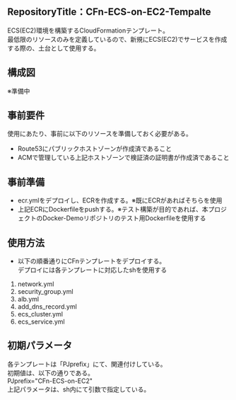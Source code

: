 ## RepositoryTitle：CFn-ECS-on-EC2-Tempalte
ECS(EC2)環境を構築するCloudFormationテンプレート。<br>
最低限のリソースのみを定義しているので、新規にECS(EC2)でサービスを作成する際の、土台として使用する。

## 構成図
※準備中

## 事前要件
使用にあたり、事前に以下のリソースを準備しておく必要がある。
- Route53にパブリックホストゾーンが作成済であること
- ACMで管理している上記ホストゾーンで検証済の証明書が作成済であること

## 事前準備
- ecr.ymlをデプロイし、ECRを作成する。※既にECRがあればそちらを使用
- 上記ECRにDockerfileをpushする。※テスト構築が目的であれば、本プロジェクトのDocker-Demoリポジトリのテスト用Dockerfileを使用する

## 使用方法
- 以下の順番通りにCFnテンプレートをデプロイする。<br>
デプロイには各テンプレートに対応したshを使用する
1. network.yml
2. security_group.yml
3. alb.yml
4. add_dns_record.yml
5. ecs_cluster.yml
6. ecs_service.yml

## 初期パラメータ
各テンプレートは「PJprefix」にて、関連付けしている。<br>
初期値は、以下の通りである。<br>
PJprefix="CFn-ECS-on-EC2"<br>
上記パラメータは、sh内にて引数で指定している。
